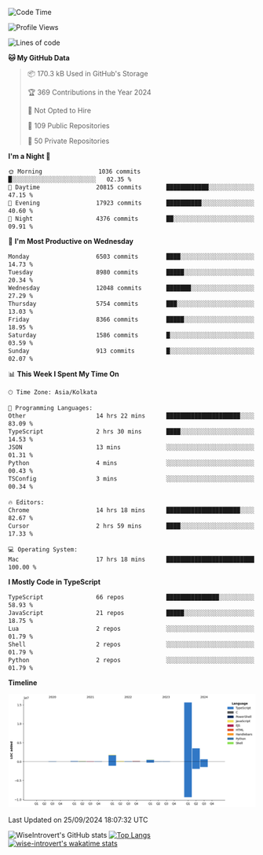 <!--START_SECTION:waka-->
![Code Time](http://img.shields.io/badge/Code%20Time-1%2C633%20hrs%2027%20mins-blue)

![Profile Views](http://img.shields.io/badge/Profile%20Views-3-blue)

![Lines of code](https://img.shields.io/badge/From%20Hello%20World%20I%27ve%20Written-22.7%20million%20lines%20of%20code-blue)

**🐱 My GitHub Data** 

> 📦 170.3 kB Used in GitHub's Storage 
 > 
> 🏆 369 Contributions in the Year 2024
 > 
> 🚫 Not Opted to Hire
 > 
> 📜 109 Public Repositories 
 > 
> 🔑 50 Private Repositories 
 > 
**I'm a Night 🦉** 

```text
🌞 Morning                1036 commits        █░░░░░░░░░░░░░░░░░░░░░░░░   02.35 % 
🌆 Daytime                20815 commits       ████████████░░░░░░░░░░░░░   47.15 % 
🌃 Evening                17923 commits       ██████████░░░░░░░░░░░░░░░   40.60 % 
🌙 Night                  4376 commits        ██░░░░░░░░░░░░░░░░░░░░░░░   09.91 % 
```
📅 **I'm Most Productive on Wednesday** 

```text
Monday                   6503 commits        ████░░░░░░░░░░░░░░░░░░░░░   14.73 % 
Tuesday                  8980 commits        █████░░░░░░░░░░░░░░░░░░░░   20.34 % 
Wednesday                12048 commits       ███████░░░░░░░░░░░░░░░░░░   27.29 % 
Thursday                 5754 commits        ███░░░░░░░░░░░░░░░░░░░░░░   13.03 % 
Friday                   8366 commits        █████░░░░░░░░░░░░░░░░░░░░   18.95 % 
Saturday                 1586 commits        █░░░░░░░░░░░░░░░░░░░░░░░░   03.59 % 
Sunday                   913 commits         █░░░░░░░░░░░░░░░░░░░░░░░░   02.07 % 
```


📊 **This Week I Spent My Time On** 

```text
🕑︎ Time Zone: Asia/Kolkata

💬 Programming Languages: 
Other                    14 hrs 22 mins      █████████████████████░░░░   83.09 % 
TypeScript               2 hrs 30 mins       ████░░░░░░░░░░░░░░░░░░░░░   14.53 % 
JSON                     13 mins             ░░░░░░░░░░░░░░░░░░░░░░░░░   01.31 % 
Python                   4 mins              ░░░░░░░░░░░░░░░░░░░░░░░░░   00.43 % 
TSConfig                 3 mins              ░░░░░░░░░░░░░░░░░░░░░░░░░   00.34 % 

🔥 Editors: 
Chrome                   14 hrs 18 mins      █████████████████████░░░░   82.67 % 
Cursor                   2 hrs 59 mins       ████░░░░░░░░░░░░░░░░░░░░░   17.33 % 

💻 Operating System: 
Mac                      17 hrs 18 mins      █████████████████████████   100.00 % 
```

**I Mostly Code in TypeScript** 

```text
TypeScript               66 repos            ███████████████░░░░░░░░░░   58.93 % 
JavaScript               21 repos            █████░░░░░░░░░░░░░░░░░░░░   18.75 % 
Lua                      2 repos             ░░░░░░░░░░░░░░░░░░░░░░░░░   01.79 % 
Shell                    2 repos             ░░░░░░░░░░░░░░░░░░░░░░░░░   01.79 % 
Python                   2 repos             ░░░░░░░░░░░░░░░░░░░░░░░░░   01.79 % 
```



**Timeline**

![Lines of Code chart](https://raw.githubusercontent.com/wise-introvert/wise-introvert/master/assets/bar_graph.png)


 Last Updated on 25/09/2024 18:07:32 UTC
<!--END_SECTION:waka-->

![WiseIntrovert's GitHub stats](https://github-readme-stats.vercel.app/api?username=wise-introvert&count_private=true&show_icons=true)
[![Top Langs](https://github-readme-stats.vercel.app/api/top-langs/?username=wise-introvert&langs_count=10)](https://github.com/anuraghazra/github-readme-stats)
[![wise-introvert's wakatime stats](https://github-readme-stats.vercel.app/api/wakatime?username=wiseintrovert)](https://github.com/anuraghazra/github-readme-stats)
